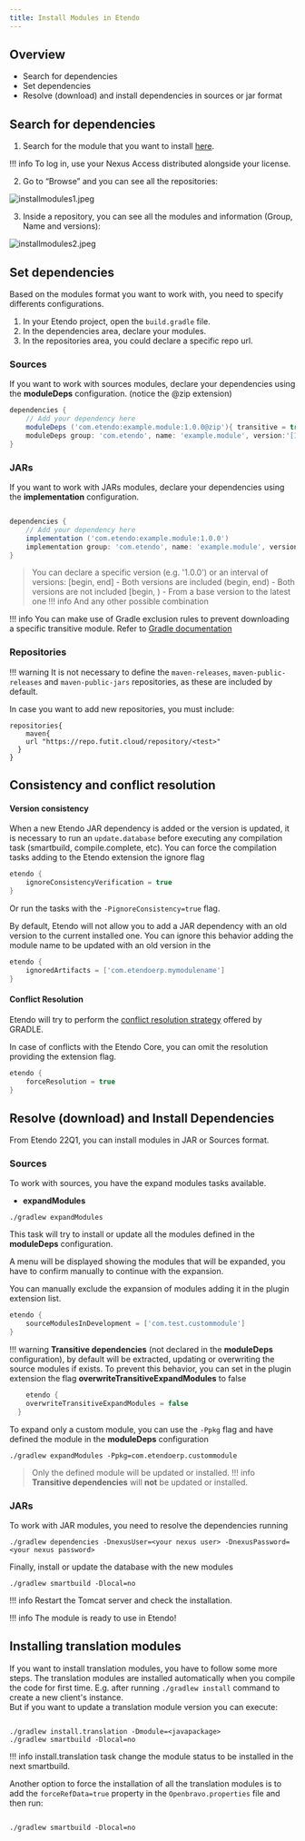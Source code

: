 ```yaml
---
title: Install Modules in Etendo
---
```


## Overview

- Search for dependencies
- Set dependencies
- Resolve (download) and install dependencies in sources or jar format

## Search for dependencies

1.  Search for the module that you want to install [here](https://repo.futit.cloud/).

!!! info
    To log in, use your Nexus Access distributed alongside your license.

2.  Go to “Browse” and you can see all the repositories:

![installmodules1.jpeg](/docs.etendo.software/assets/legacy/technicaldocumentation/setupandupgrade/installmodules1.jpeg)

3.  Inside a repository, you can see all the modules and information (Group, Name and versions):

![installmodules2.jpeg](/docs.etendo.software/assets/legacy/technicaldocumentation/setupandupgrade/installmodules2.jpeg)

## Set dependencies

Based on the modules format you want to work with, you need to specify differents configurations.

1.  In your Etendo project, open the `build.gradle` file.
2.  In the dependencies area, declare your modules.
3.  In the repositories area, you could declare a specific repo url.

### **Sources**

If you want to work with sources modules, declare your dependencies using the **moduleDeps** configuration. (notice the @zip extension)

```groovy
dependencies {
    // Add your dependency here
    moduleDeps ('com.etendo:example.module:1.0.0@zip'){ transitive = true }
    moduleDeps group: 'com.etendo', name: 'example.module', version:'[1.0.0,)', ext:'zip', transitive: true
}
```

### **JARs**

If you want to work with JARs modules, declare your dependencies using the **implementation** configuration.

```groovy

dependencies {
    // Add your dependency here
    implementation ('com.etendo:example.module:1.0.0')
    implementation group: 'com.etendo', name: 'example.module', version:'[1.0.0,)'
}
```

> You can declare a specific version (e.g. '1.0.0') or an interval of versions:
> \[begin, end\] - Both versions are included
> (begin, end) - Both versions are not included
> \[begin, ) - From a base version to the latest one
!!! info
    And any other possible combination

!!! info
    You can make use of Gradle exclusion rules to prevent downloading a specific transitive module. Refer to [Gradle documentation](https://docs.gradle.org/current/userguide/dependency_downgrade_and_exclude.html#sec:excluding-transitive-deps)

### Repositories

!!! warning
    It is not necessary to define the `maven-releases`, `maven-public-releases` and `maven-public-jars` repositories, as these are included by default.

In case you want to add new repositories, you must include:

```
repositories{
	maven{
  	url "https://repo.futit.cloud/repository/<test>"
  }
}
```

## Consistency and conflict resolution

#### Version consistency

When a new Etendo JAR dependency is added or the version is updated, it is necessary to run an `update.database` before executing any compilation task (smartbuild, compile.complete, etc).
You can force the compilation tasks adding to the Etendo extension the ignore flag

```groovy
etendo {
	ignoreConsistencyVerification = true
}
```

Or run the tasks with the `-PignoreConsistency=true` flag.

By default, Etendo will not allow you to add a JAR dependency with an old version to the current installed one.
You can ignore this behavior adding the module name to be updated with an old version in the

```groovy
etendo {
	ignoredArtifacts = ['com.etendoerp.mymodulename']
}
```

#### Conflict Resolution

Etendo will try to perform the [conflict resolution strategy](/docs.etendo.software/legacy/technical-documentation/etendo-environment/setup-and-upgrade/modules/22q1/consistency-verification) offered by GRADLE.

In case of conflicts with the Etendo Core, you can omit the resolution providing the extension flag.

```groovy
etendo {
	forceResolution = true
}
```

## Resolve (download) and Install Dependencies

From Etendo 22Q1, you can install modules in JAR or Sources format.

### Sources

To work with sources, you have the expand modules tasks available.

- **expandModules**

`./gradlew expandModules`

This task will try to install or update all the modules defined in the **moduleDeps** configuration.

A menu will be displayed showing the modules that will be expanded, you have to confirm manually to continue with the expansion.

You can manually exclude the expansion of modules adding it in the plugin extension list.

```groovy
etendo {
	sourceModulesInDevelopment = ['com.test.custommodule']
}
```

!!! warning
    **Transitive dependencies** (not declared in the **moduleDeps** configuration), by default will be extracted, updating or overwriting the source modules if exists. To prevent this behavior, you can set in the plugin extension the flag **overwriteTransitiveExpandModules** to false

```groovy
	etendo {
  	overwriteTransitiveExpandModules = false
  }
```

To expand only a custom module, you can use the `-Ppkg` flag and have defined the module in the **moduleDeps** configuration

`./gradlew expandModules -Ppkg=com.etendoerp.custommodule`

> Only the defined module will be updated or installed.
!!! info
    **Transitive dependencies** will **not** be updated or installed.

### JARs

To work with JAR modules, you need to resolve the dependencies running

```
./gradlew dependencies -DnexusUser=<your nexus user> -DnexusPassword=<your nexus password>
```

Finally, install or update the database with the new modules

```plaintext
./gradlew smartbuild -Dlocal=no
```

!!! info
    Restart the Tomcat server and check the installation.

!!! info
    The module is ready to use in Etendo!

## Installing translation modules

If you want to install translation modules, you have to follow some more steps. The translation modules are installed automatically when you compile the code for first time. E.g. after running `./gradlew install` command to create a new client's instance.  
But if you want to update a translation module version you can execute:

```plaintext

./gradlew install.translation -Dmodule=<javapackage>
./gradlew smartbuild -Dlocal=no
```

!!! info
    install.translation task change the module status to be installed in the next smartbuild.

Another option to force the installation of all the translation modules is to add the `forceRefData=true` property in the `Openbravo.properties` file and then run:

```plaintext

./gradlew smartbuild -Dlocal=no
```
